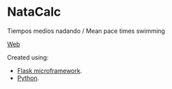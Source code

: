 NataCalc
========

Tiempos medios nadando / Mean pace times swimming
<p>
<a target="_blank" href="http://natacalc.herokuapp.com/">Web</a>
<p>
Created using:
  
- <a target="_blank" href="https://flask.palletsprojects.com/">Flask microframework</a>.
- <a target="_blank" href="http://www.python.org/">Python<a/>.
